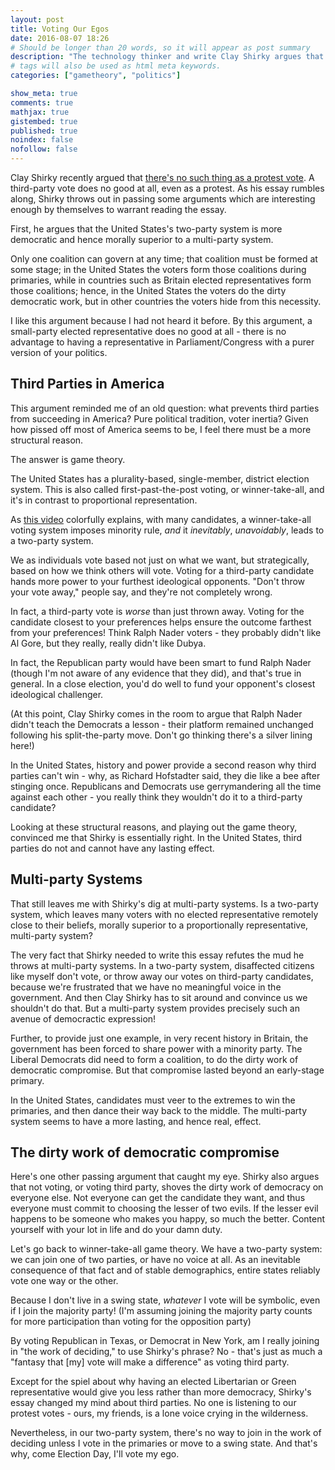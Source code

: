 ```yaml
---
layout: post
title: Voting Our Egos
date: 2016-08-07 18:26
# Should be longer than 20 words, so it will appear as post summary
description: "The technology thinker and write Clay Shirky argues that voting third party is an act of ego, not of conscience"
# tags will also be used as html meta keywords.
categories: ["gametheory", "politics"]

show_meta: true
comments: true
mathjax: true
gistembed: true
published: true
noindex: false
nofollow: false
---
```


Clay Shirky recently argued that [there's no such thing as a protest vote](https://medium.com/@cshirky/theres-no-such-thing-as-a-protest-vote-c2fdacabd704#.9rnndae0r). A
third-party vote does no good at all, even as a protest. As his essay rumbles
along, Shirky throws out in passing some arguments which are interesting enough
by themselves to warrant reading the essay.

First, he argues that the United States's two-party system is more democratic
and hence morally superior to a multi-party system. 

Only one coalition can govern at any time; that coalition must be formed at some
stage; in the United States the voters form those coalitions during primaries,
while in countries such as Britain elected representatives form those
coalitions; hence, in the United States the voters do the dirty democratic work,
but in other countries the voters hide from this necessity.

I like this argument because I had not heard it before. By this argument, a
small-party elected representative does no good at all - there is no advantage
to having a representative in Parliament/Congress with a purer version of your
politics.

## Third Parties in America

This argument reminded me of an old question: what prevents third parties from
succeeding in America? Pure political tradition, voter inertia? Given how pissed
off most of America seems to be, I feel there must be a more structural reason.

The answer is game theory.

The United States has a plurality-based, single-member, district election
system. This is also called first-past-the-post voting, or winner-take-all, and
it's in contrast to proportional representation.

As [this video](https://www.youtube.com/watch?v=s7tWHJfhiyo) colorfully explains, with many candidates, a winner-take-all
voting system imposes minority rule, *and* it *inevitably*, *unavoidably*, leads to a
two-party system.

We as individuals vote based not just on what we want, but strategically, based
on how we think others will vote. Voting for a third-party candidate hands more
power to your furthest ideological opponents. "Don't throw your vote away,"
people say, and they're not completely wrong.

In fact, a third-party vote is *worse* than just thrown away. Voting for the
candidate closest to your preferences helps ensure the outcome farthest from
your preferences! Think Ralph Nader voters - they probably didn't like Al Gore,
but they really, really didn't like Dubya.

In fact, the Republican party would have been smart to fund Ralph Nader (though
I'm not aware of any evidence that they did), and that's true in general. In a
close election, you'd do well to fund your opponent's closest ideological
challenger.

(At this point, Clay Shirky comes in the room to argue that Ralph Nader didn't
teach the Democrats a lesson - their platform remained unchanged following his
split-the-party move. Don't go thinking there's a silver lining here!)

In the United States, history and power provide a second reason why third
parties can't win - why, as Richard Hofstadter said, they die like a bee after
stinging once. Republicans and Democrats use gerrymandering all the time against
each other - you really think they wouldn't do it to a third-party candidate?

Looking at these structural reasons, and playing out the game theory, convinced
me that Shirky is essentially right. In the United States, third parties do not
and cannot have any lasting effect.

## Multi-party Systems

That still leaves me with Shirky's dig at multi-party systems. Is a two-party
system, which leaves many voters with no elected representative remotely close
to their beliefs, morally superior to a proportionally representative,
multi-party system?

The very fact that Shirky needed to write this essay refutes the mud he throws
at multi-party systems. In a two-party system, disaffected citizens like myself
don't vote, or throw away our votes on third-party candidates, because we're
frustrated that we have no meaningful voice in the government. And then Clay
Shirky has to sit around and convince us we shouldn't do that. But a multi-party
system provides precisely such an avenue of democractic expression!

Further, to provide just one example, in very recent history in Britain, the
government has been forced to share power with a minority party. The Liberal
Democrats did need to form a coalition, to do the dirty work of democratic
compromise. But that compromise lasted beyond an early-stage primary. 

In the United States, candidates must veer to the extremes to win the primaries,
and then dance their way back to the middle. The multi-party system seems to
have a more lasting, and hence real, effect.

## The dirty work of democratic compromise

Here's one other passing argument that caught my eye. Shirky also argues that
not voting, or voting third party, shoves the dirty work of democracy on
everyone else. Not everyone can get the candidate they want, and thus everyone
must commit to choosing the lesser of two evils. If the lesser evil happens to
be someone who makes you happy, so much the better. Content yourself with your
lot in life and do your damn duty.

Let's go back to winner-take-all game theory. We have a two-party system: we can
join one of two parties, or have no voice at all. As an inevitable consequence
of that fact and of stable demographics, entire states reliably vote one way or
the other. 

Because I don't live in a swing state, *whatever* I vote will be symbolic, even
if I join the majority party! (I'm assuming joining the majority party counts
for more participation than voting for the opposition party)

By voting Republican in Texas, or Democrat in New York, am I really joining in
"the work of deciding," to use Shirky's phrase? No - that's just as much a
"fantasy that [my] vote will make a difference" as voting third party.

Except for the spiel about why having an elected Libertarian or Green
representative would give you less rather than more democracy, Shirky's essay
changed my mind about third parties. No one is listening to our protest votes -
ours, my friends, is a lone voice crying in the wilderness. 

Nevertheless, in our two-party system, there's no way to join in the work of
deciding unless I vote in the primaries or move to a swing state. And that's
why, come Election Day, I'll vote my ego.
